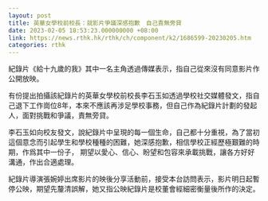 ```yaml
---
layout: post
title: 英華女學校前校長：就影片爭議深感抱歉　自己責無旁貸
date: 2023-02-05 18:53:23.000000000 +08:00
link: https://news.rthk.hk/rthk/ch/component/k2/1686599-20230205.htm
categories: rthk
---
```


紀錄片《給十九歲的我》其中一名主角透過傳媒表示，指自己從來沒有同意影片作公開放映。

有份提出拍攝該紀錄片的英華女學校前校長李石玉如透過學校社交媒體發文，指自己退下工作崗位8年，本來不應該再涉足學校事務，但自己作為紀錄片計劃的發起人，面對挑戰和爭議，責無旁貸。

李石玉如向校友發文，說紀錄片中呈現的每一個生命，自己都十分重視，為了當初這個意念而引起學生和學校種種的困難，她深感抱歉，相信學校正經歷極艱難的時期，作爲其中一份子， 期望以愛心、信心、盼望和包容來承載挑戰，讓各方好好溝通，作出合適處理。

紀錄片導演張婉婷出席影片的映後分享活動前，接受本台訪問表示，影片明日起暫停公映，期望先釐清誤解，她又指公映紀錄片是校董會經細密衡量後所作的決定。
